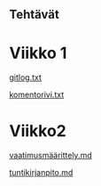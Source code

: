 ## Tehtävät
# Viikko 1


[gitlog.txt](https://github.com/emmastrom/ot-harjoitustyo/blob/main/laskarit/gitlog.txt)

[komentorivi.txt](https://github.com/emmastrom/ot-harjoitustyo/blob/main/laskarit/komentorivi.txt)


# Viikko2


[vaatimusmäärittely.md](https://github.com/emmastrom/ot-harjoitustyo/blob/main/dokumentaatio/vaatimusmaarittely.md)


[tuntikirjanpito.md](https://github.com/emmastrom/ot-harjoitustyo/blob/main/dokumentaatio/tuntikirjanpito.md)
